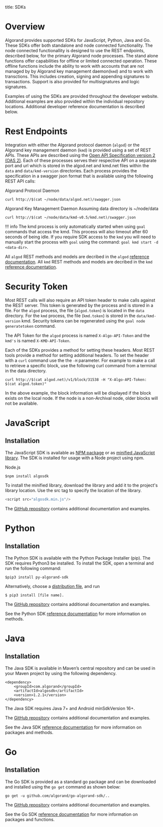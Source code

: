title: SDKs
# Overview
Algorand provides supported SDKs for JavaScript, Python, Java and Go. These SDKs offer both standalone and node connected functionality. The node connected functionallity is  designed to use the REST endpoints, described below, for the primary Algorand node processes. The stand alone functions offer capabilities for offline or limited connected operation. These offline functions include the ability to work with accounts that are not managed by by Algorand key management daemon(`kmd`) and to work with transctions. This includes creation, signing and appending signatures to transactions. Support is also provided for multisignatures and logic signatures.

Examples of using the SDKs are provided throughout the developer website. Additional examples are also provided within the individual repository locations. Additional developer reference documentation is described below.

# Rest Endpoints
Integration with either the Algorand protocol daemon (`algod`) or the Algorand key management daemon (`kmd`) is provided using a set of REST APIs. These APIs are described using the [Open API Specification version 2 (OAS 2)](https://github.com/OAI/OpenAPI-Specification/blob/master/versions/2.0.md). Each of these processes serves their respective API on a separate port and url which is stored in the algod.net and kmd.net files within the `data` and `data/kmd-version` directories. Each process provides the specification in a swagger json format that is available using the following REST API calls: 

Algorand Protocol Daemon
```
curl http://$(cat ~/node/data/algod.net)/swagger.json
```

Algorand Key Management Daemon
Assuming data directory is ~/node/data
```
curl http://$(cat ~/node/data/kmd-v0.5/kmd.net)/swagger.json
```

!!! info
    The kmd process is only automatically started when using `goal` commands that access the kmd. This process will also timeout after 60 seconds of being idle. If you require SDK access to the `kmd` you will need to manually start the process with `goal` using the command: `goal kmd start -d <data-dir>`.

All `algod` REST methods and models are decribed in the `algod` [reference documentation](./rest-apis/algod.md). 
All `kmd` REST methods and models are decribed in the `kmd` [reference documentation](./rest-apis/kmd.md). 


# Security Token
Most REST calls will also require an API token header to make calls against the REST server. This token is generated by the process and is stored in a file. For the `algod` process, the file (`algod.token`) is located in the `data` directory. For the `kmd` process, the file (`kmd.token`) is stored in the `data/kmd-version` kmd. Security tokens can be regenerated using the `goal node generatetoken` command.

The API Token for the `algod` process is named `X-Algo-API-Token` and the `kmd's` is named `X-KMD-API-Token`.

Each of the SDKs provides a method for setting these headers. Most REST tools provide a method for setting additional headers. To set the header with a `curl` command use the the `-H` parameter. For example to make a call to retrieve a specific block, use the following curl command from a terminal in the data directory.

```
curl http://$(cat algod.net)/v1/block/31538 -H "X-Algo-API-Token: $(cat algod.token)"
```

In the above example, the block information will be displayed if the block exists on the local node. If the node is a non-Archival node, older blocks will not be available.

# JavaScript
## Installation
The JavaScript SDK is available as [NPM package](https://www.npmjs.com/package/algosdk) or as [minified JavaScript library](https://github.com/algorand/js-algorand-sdk/blob/master/dist/algosdk.min.js). The SDK is installed for usage with a Node project using npm. 

Node.js
```
$npm install algosdk
```

To install the minified library, download the library and add it to the project's library location. Use the src tag to specify the location of the library.

```javascript tab="JavaScript"
<script src="algosdk.min.js"/> 
```

The [GitHub repository](https://github.com/algorand/js-algorand-sdk) contains additional documentation and examples.


# Python
## Installation
The Python SDK is available with the Python Package Installer (pip). The SDK requires Python3 be installed. To install the SDK, open a terminal and run the following command:

```
$pip3 install py-algorand-sdk
```
Alternatively, choose a [distribution file](https://pypi.org/project/py-algorand-sdk/#files), and run 

```
$ pip3 install [file name].
```

The [GitHub repository](https://github.com/algorand/py-algorand-sdk) contains additional documentation and examples.

See the Python SDK [reference documentation](https://py-algorand-sdk.readthedocs.io/en/latest/) for more information on methods.

# Java
## Installation
The Java SDK is available in Maven’s central repository and can be used in your Maven project by using the following dependency. 

```
<dependency>
    <groupId>com.algorand</groupId>
    <artifactId>algosdk</artifactId>
    <version>1.2.1</version>
</dependency>
```

The Java SDK requires Java 7+ and Android minSdkVersion 16+.

The [GitHub repository](https://github.com/algorand/java-algorand-sdk) contains additional documentation and examples.

See the Java SDK [reference documentation](https://algorand.github.io/java-algorand-sdk/) for more information on packages and methods.


# Go
## Installation
The Go SDK is provided as a standard go package and can be downloaded and installed using the `go get` command as shown below:

```
go get -u github.com/algorand/go-algorand-sdk/..
```

The [GitHub repository](https://github.com/algorand/go-algorand-sdk) contains additional documentation and examples.

See the Go SDK [reference documentation](https://pkg.go.dev/github.com/algorand/go-algorand-sdk) for more information on packages and functions.
